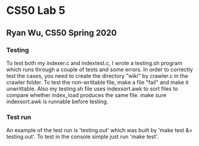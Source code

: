 # CS50 Lab 5
## Ryan Wu, CS50 Spring 2020

### Testing
To test both my indexer.c and indextest.c, I wrote a testing.sh program which runs through a couple of tests and some errors. In order to correctly test the cases, you need to create the directory "wiki" by crawler.c in the crawler folder. To test the non-writtable file, make a file "fail" and make it unwrittable.
Also my testing.sh file uses indexsort.awk to sort files to compare whether index_load produces the same file. make sure indexsort.awk is runnable before testing.

### Test run
An example of the test run is 'testing.out' which was built by 'make test &> testing.out'.
To test in the console simple just run 'make test'.
